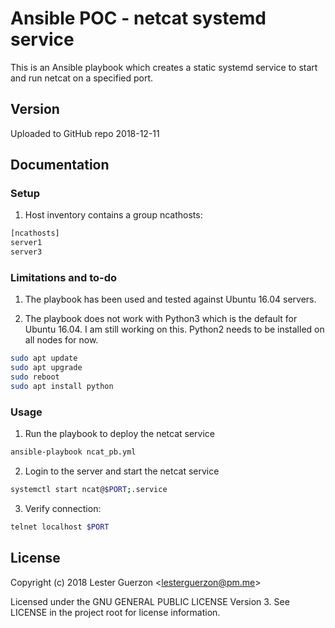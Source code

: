 # Ansible POC - netcat systemd service

This is an Ansible playbook which creates a static systemd service to start and run netcat on a specified port.


## Version
Uploaded to GitHub repo 2018-12-11


## Documentation

### Setup
1. Host inventory contains a group ncathosts:
```bash
[ncathosts]
server1
server3
```
### Limitations and to-do
1. The playbook has been used and tested against Ubuntu 16.04 servers.

2. The playbook does not work with Python3 which is the default for Ubuntu 16.04. I am still working on this. Python2 needs to be installed on all nodes for now.
```bash
sudo apt update
sudo apt upgrade
sudo reboot
sudo apt install python
```

### Usage
1. Run the playbook to deploy the netcat service
```bash
ansible-playbook ncat_pb.yml
```

2. Login to the server and start the netcat service
```bash
systemctl start ncat@$PORT;.service 
```

3. Verify connection:
```bash
telnet localhost $PORT
```

## License

Copyright (c) 2018 Lester Guerzon &lt;lesterguerzon@pm.me&gt;

Licensed under the GNU GENERAL PUBLIC LICENSE Version 3. See LICENSE in the project root for license information.
